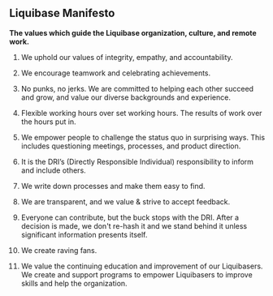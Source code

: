 ## Liquibase Manifesto
**The values which guide the Liquibase organization, culture, and remote work.**

1.  We uphold our values of integrity, empathy, and accountability.
    
2.  We encourage teamwork and celebrating achievements.
    
3.  No punks, no jerks. We are committed to helping each other succeed and grow, and value our diverse backgrounds and experience.
    
4.  Flexible working hours over set working hours. The results of work over the hours put in.
    
5.  We empower people to challenge the status quo in surprising ways. This includes questioning meetings, processes, and product direction.
    
6.  It is the DRI’s (Directly Responsible Individual) responsibility to inform and include others.
    
7.  We write down processes and make them easy to find.
    
8.  We are transparent, and we value & strive to accept feedback.
    
9.  Everyone can contribute, but the buck stops with the DRI. After a decision is made, we don't re-hash it and we stand behind it unless significant information presents itself.
    
10.  We create raving fans.

11.  We value the continuing education and improvement of our Liquibasers. We create and support programs to empower Liquibasers to improve skills and help the organization.